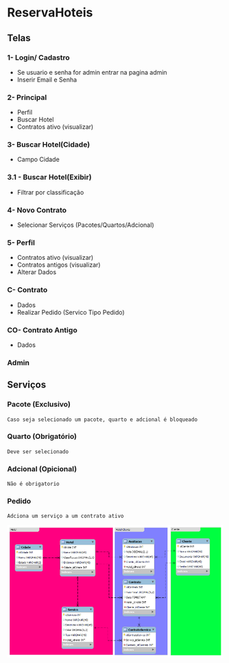 # ReservaHoteis
## Telas
### 1- Login/ Cadastro
  - Se usuario e senha for admin entrar na pagina admin
  - Inserir Email e Senha

### 2- Principal
  - Perfil
  - Buscar Hotel
  - Contratos ativo (visualizar)
### 3- Buscar Hotel(Cidade)
  - Campo Cidade
### 3.1 - Buscar Hotel(Exibir)
  - Filtrar por classificação
### 4- Novo Contrato
  - Selecionar Serviços (Pacotes/Quartos/Adcional)
### 5- Perfil
  - Contratos ativo (visualizar)
  - Contratos antigos (visualizar)
  - Alterar Dados
### C- Contrato
  - Dados
  - Realizar Pedido (Servico Tipo Pedido)
### CO- Contrato Antigo
  - Dados
### Admin

## Serviços
  ### Pacote (Exclusivo)
    Caso seja selecionado um pacote, quarto e adcional é bloqueado
  ### Quarto (Obrigatório)
    Deve ser selecionado
  ### Adcional (Opicional)
    Não é obrigatorio
  ### Pedido
    Adciona um serviço a um contrato ativo
![alt text](https://github.com/JoaoSecate/ReservaHoteis/blob/master/DB/ReservaHoteis_DB_Model.png)
